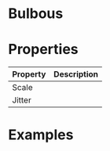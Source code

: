 # Bulbous


# Properties


| Property | Description| 
| -------- | -----------|
| Scale |  |
| Jitter |  |




# Examples
